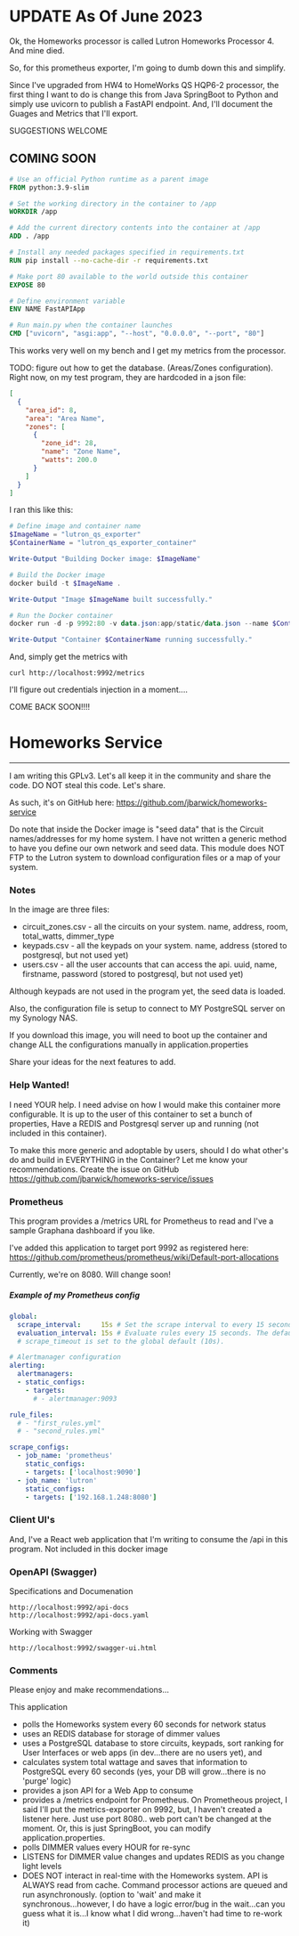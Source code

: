 # UPDATE As Of June 2023

Ok, the Homeworks processor is called Lutron Homeworks Processor 4.  And mine died.

So, for this prometheus exporter, I'm going to dumb down this and simplify.

Since I've upgraded from HW4 to HomeWorks QS HQP6-2 processor, the first thing I want to do is change this from Java SpringBoot to Python and simply use uvicorn to publish a FastAPI endpoint.  And, I'll document the Guages and Metrics that I'll export.

SUGGESTIONS WELCOME

## COMING SOON

```dockerfile
# Use an official Python runtime as a parent image
FROM python:3.9-slim

# Set the working directory in the container to /app
WORKDIR /app

# Add the current directory contents into the container at /app
ADD . /app

# Install any needed packages specified in requirements.txt
RUN pip install --no-cache-dir -r requirements.txt

# Make port 80 available to the world outside this container
EXPOSE 80

# Define environment variable
ENV NAME FastAPIApp

# Run main.py when the container launches
CMD ["uvicorn", "asgi:app", "--host", "0.0.0.0", "--port", "80"]
```

This works very well on my bench and I get my metrics from the processor.

TODO:  figure out how to get the database. (Areas/Zones configuration).  Right now, on my test program, they are hardcoded in a json file:

```json
[
  {
    "area_id": 8,
    "area": "Area Name",
    "zones": [
      {
        "zone_id": 28,
        "name": "Zone Name",
        "watts": 200.0
      }
    ]
  }
]
```

I ran this like this:

```powershell
# Define image and container name
$ImageName = "lutron_qs_exporter"
$ContainerName = "lutron_qs_exporter_container"

Write-Output "Building Docker image: $ImageName"

# Build the Docker image
docker build -t $ImageName .

Write-Output "Image $ImageName built successfully."

# Run the Docker container
docker run -d -p 9992:80 -v data.json:app/static/data.json --name $ContainerName $ImageName

Write-Output "Container $ContainerName running successfully."
```

And, simply get the metrics with
```
curl http://localhost:9992/metrics
```

I'll figure out credentials injection in a moment....

COME BACK SOON!!!!

# Homeworks Service

---

I am writing this GPLv3.  Let's all keep it in the community and share the code.  DO NOT steal this code.  Let's share.

As such, it's on GitHub here:  https://github.com/jbarwick/homeworks-service

Do note that inside the Docker image is "seed data" that is the Circuit names/addresses for my home system.  I have not written a generic method to have you define our own network and seed data.  This module does NOT FTP to the Lutron system to download configuration files or a map of your system.

### Notes

In the image are three files:

* circuit_zones.csv - all the circuits on your system.  name, address, room, total_watts, dimmer_type
* keypads.csv - all the keypads on your system.  name, address (stored to postgresql, but not used  yet)
* users.csv - all the user accounts that can access the api.  uuid, name, firstname, password (stored to postgresql, but not used yet)

Although keypads are not used in the program yet, the seed data is loaded.

Also, the configuration file is setup to connect to MY PostgreSQL server on my Synology NAS.

If you download this image, you will need to boot up the container and change ALL the configurations manually in application.properties

Share your ideas for the next features to add.

### Help Wanted!

I need YOUR help.  I need advise on how I would make this container more configurable.  It is up to the user of this container to set a bunch of properties, Have a REDIS and Postgresql server up and running (not included in this container).

To make this more generic and adoptable by users, should I do what other's do and build in EVERYTHING in the Container?  Let me know your recommendations.  Create the issue on GitHub https://github.com/jbarwick/homeworks-service/issues

### Prometheus

This program provides a /metrics URL for Prometheus to read and I've a sample Graphana dashboard if you like.

I've added this application to target port 9992 as registered here: https://github.com/prometheus/prometheus/wiki/Default-port-allocations

Currently, we're on 8080.  Will change soon!

##### Example of my Prometheus config

```yaml
global:
  scrape_interval:     15s # Set the scrape interval to every 15 seconds. Default is every 1 minute.
  evaluation_interval: 15s # Evaluate rules every 15 seconds. The default is every 1 minute.
  # scrape_timeout is set to the global default (10s).

# Alertmanager configuration
alerting:
  alertmanagers:
  - static_configs:
    - targets:
      # - alertmanager:9093

rule_files:
  # - "first_rules.yml"
  # - "second_rules.yml"

scrape_configs:
  - job_name: 'prometheus'
    static_configs:
    - targets: ['localhost:9090']
  - job_name: 'lutron'
    static_configs:
    - targets: ['192.168.1.248:8080']

```

### Client UI's

And, I've a React web application that I'm writing to consume the /api in this program.  Not included in this docker image

### OpenAPI (Swagger)

Specifications and Documenation

    http://localhost:9992/api-docs    
    http://localhost:9992/api-docs.yaml

Working with Swagger

    http://localhost:9992/swagger-ui.html

### Comments

Please enjoy and make recommendations...

This application

* polls the Homeworks system every 60 seconds for network status
* uses an REDIS database for storage of dimmer values
* uses a PostgreSQL database to store circuits, keypads, sort ranking for User Interfaces or web apps (in dev...there are no users yet), and
* calculates system total wattage and saves that information to PostgreSQL every 60 seconds (yes, your DB will grow...there is no 'purge' logic)
* provides a json API for a Web App to consume
* provides a /metrics endpoint for Prometheus.  On Prometheous project, I said I'll put the metrics-exporter on 9992, but, I haven't created a listener here.   Just use port 8080.. web port can't be changed at the moment.  Or, this is just SpringBoot, you can modify application.properties.
* polls DIMMER values every HOUR for re-sync
* LISTENS for DIMMER value changes and updates REDIS as you change light levels
* DOES NOT interact in real-time with the Homeworks system.  API is ALWAYS read from cache. Command processor actions are queued and run asynchronously.  (option to 'wait' and make it synchronous...however, I do have a logic error/bug in the wait...can you guess what it is...I know what I did wrong...haven't had time to re-work it)


